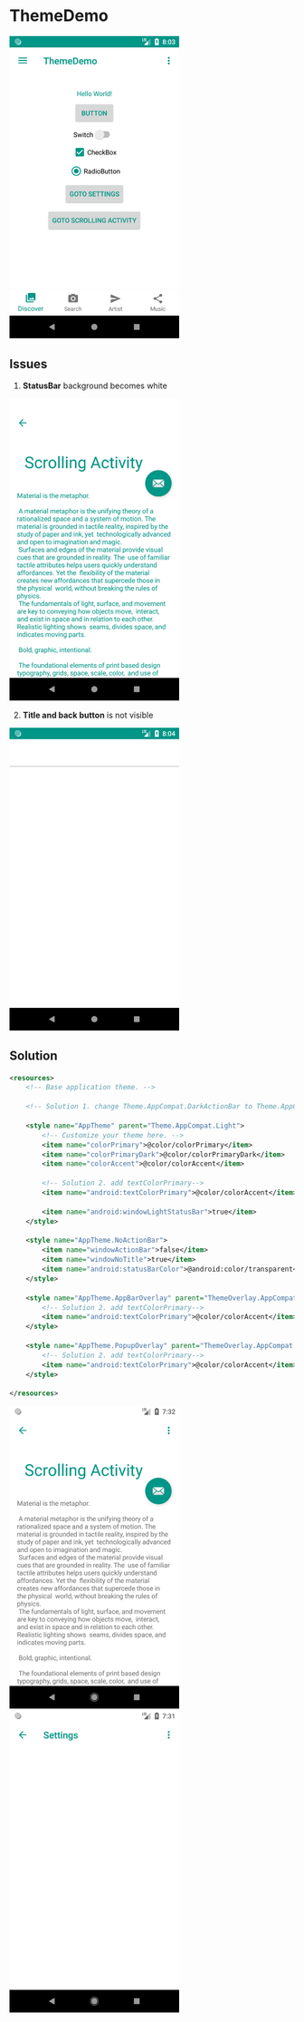 # ThemeDemo

<img src="https://raw.githubusercontent.com/PuniCharana/ThemeDemo/master/images/theme_demo.png" alt="Theme Demo" width="300px">

## Issues

1. **StatusBar** background becomes white  

<img src="https://raw.githubusercontent.com/PuniCharana/ThemeDemo/master/images/scrolling.png" alt="Theme Demo" width="300px">

2. **Title and back button** is not visible 

<img src="https://raw.githubusercontent.com/PuniCharana/ThemeDemo/master/images/settings.png" alt="Theme Demo" width="300px">

## Solution

```xml
<resources>
    <!-- Base application theme. -->

    <!-- Solution 1. change Theme.AppCompat.DarkActionBar to Theme.AppCompat.Light-->

    <style name="AppTheme" parent="Theme.AppCompat.Light">
        <!-- Customize your theme here. -->
        <item name="colorPrimary">@color/colorPrimary</item>
        <item name="colorPrimaryDark">@color/colorPrimaryDark</item>
        <item name="colorAccent">@color/colorAccent</item>

        <!-- Solution 2. add textColorPrimary-->
        <item name="android:textColorPrimary">@color/colorAccent</item>

        <item name="android:windowLightStatusBar">true</item>
    </style>

    <style name="AppTheme.NoActionBar">
        <item name="windowActionBar">false</item>
        <item name="windowNoTitle">true</item>
        <item name="android:statusBarColor">@android:color/transparent</item>
    </style>

    <style name="AppTheme.AppBarOverlay" parent="ThemeOverlay.AppCompat.Dark.ActionBar">
    	<!-- Solution 2. add textColorPrimary-->
        <item name="android:textColorPrimary">@color/colorAccent</item>
    </style>

    <style name="AppTheme.PopupOverlay" parent="ThemeOverlay.AppCompat.Light">
        <!-- Solution 2. add textColorPrimary-->
        <item name="android:textColorPrimary">@color/colorAccent</item>
    </style>

</resources>
```

<img src="https://raw.githubusercontent.com/PuniCharana/ThemeDemo/master/images/solution_scrolling.png" alt="Theme Demo" width="300px">


<img src="https://raw.githubusercontent.com/PuniCharana/ThemeDemo/master/images/solution_settings.png" alt="Theme Demo" width="300px">